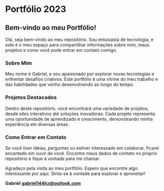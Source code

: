 # Portfólio 2023

## Bem-vindo ao meu Portfólio!

Olá, seja bem-vindo ao meu repositório. Sou entusiasta de tecnologia, e este é o meu espaço para compartilhar informações sobre mim, meus projetos e como você pode entrar em contato comigo.

### Sobre Mim

Meu nome é Gabriel, e sou apaixonado por explorar novas tecnologias e enfrentar desafios criativos. Este portfólio é uma vitrine do meu trabalho e das habilidades que venho desenvolvendo ao longo do tempo.

### Projetos Destacados

Dentro deste repositório, você encontrará uma variedade de projetos, desde sites interativos até soluções inovadoras. Cada projeto representa uma oportunidade de aprendizado e crescimento, demonstrando minha experiência em diversas áreas.

### Como Entrar em Contato

Se você tiver ideias, perguntas ou estiver interessado em colaborar, ficarei encantado em ouvir de você. Encontre meus dados de contato no próprio repositório e fique à vontade para me chamar.

Agradeço pela visita ao meu portfólio. Espero que encontre algo interessante por aqui. Sinta-se à vontade para explorar e aproveitar!

**Gabriel**
**gabriel144hz@outlook.com**
